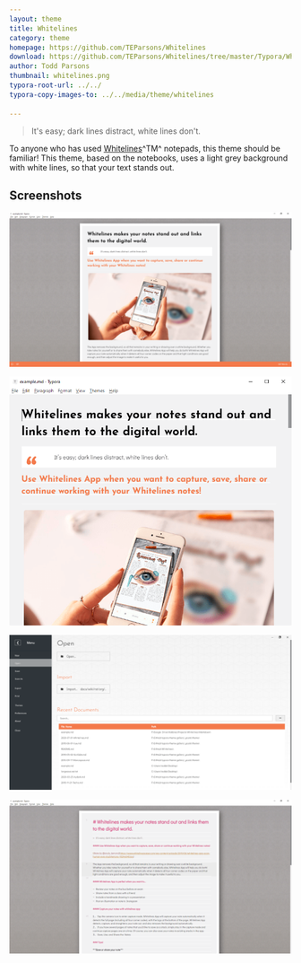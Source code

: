 ```yaml
---
layout: theme
title: Whitelines
category: theme
homepage: https://github.com/TEParsons/Whitelines
download: https://github.com/TEParsons/Whitelines/tree/master/Typora/Whitelines
author: Todd Parsons
thumbnail: whitelines.png
typora-root-url: ../../
typora-copy-images-to: ../../media/theme/whitelines

---
```


> It's easy; dark lines distract, white lines don't.

To anyone who has used [Whitelines](https://www.whitelinespaper.com/)^TM^ notepads, this theme should be familiar! This theme, based on the notebooks, uses a light grey background with white lines, so that your text stands out.

## Screenshots

![full-width](/media/theme/whitelines/full.png)

![thin](/media/theme/whitelines/thin.png)

![unibody](/media/theme/whitelines/unibody.png)

![code](/media/theme/whitelines/code.png)

